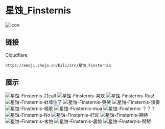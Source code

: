 # 星蚀_Finsternis
![icon](https://emoji.shojo.cn/bili/src/星蚀_Finsternis/icon.png)
## 链接
Cloudflare:
```
https://emoji.shojo.cn/bili/src/星蚀_Finsternis
```
## 展示
![星蚀-Finsternis-打call](https://emoji.shojo.cn/bili/src/星蚀_Finsternis/星蚀-Finsternis-打call.png)
![星蚀-Finsternis-喜欢](https://emoji.shojo.cn/bili/src/星蚀_Finsternis/星蚀-Finsternis-喜欢.png)
![星蚀-Finsternis-Rua!](https://emoji.shojo.cn/bili/src/星蚀_Finsternis/星蚀-Finsternis-Rua!.png)
![星蚀-Finsternis-蚌埠住了](https://emoji.shojo.cn/bili/src/星蚀_Finsternis/星蚀-Finsternis-蚌埠住了.png)
![星蚀-Finsternis-哭哭](https://emoji.shojo.cn/bili/src/星蚀_Finsternis/星蚀-Finsternis-哭哭.png)
![星蚀-Finsternis-演奏](https://emoji.shojo.cn/bili/src/星蚀_Finsternis/星蚀-Finsternis-演奏.png)
![星蚀-Finsternis-唱歌](https://emoji.shojo.cn/bili/src/星蚀_Finsternis/星蚀-Finsternis-唱歌.png)
![星蚀-Finsternis-mua](https://emoji.shojo.cn/bili/src/星蚀_Finsternis/星蚀-Finsternis-mua.png)
![星蚀-Finsternis-？？？](https://emoji.shojo.cn/bili/src/星蚀_Finsternis/星蚀-Finsternis-？？？.png)
![星蚀-Finsternis-No](https://emoji.shojo.cn/bili/src/星蚀_Finsternis/星蚀-Finsternis-No.png)
![星蚀-Finsternis-好诶](https://emoji.shojo.cn/bili/src/星蚀_Finsternis/星蚀-Finsternis-好诶.png)
![星蚀-Finsternis-期待](https://emoji.shojo.cn/bili/src/星蚀_Finsternis/星蚀-Finsternis-期待.png)
![星蚀-Finsternis-害怕](https://emoji.shojo.cn/bili/src/星蚀_Finsternis/星蚀-Finsternis-害怕.png)
![星蚀-Finsternis-震惊](https://emoji.shojo.cn/bili/src/星蚀_Finsternis/星蚀-Finsternis-震惊.png)
![星蚀-Finsternis-掰掰](https://emoji.shojo.cn/bili/src/星蚀_Finsternis/星蚀-Finsternis-掰掰.png)
